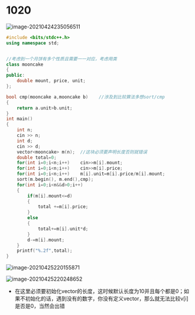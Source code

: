 # 1020
![image-20210424235056511](C:\Users\86188\AppData\Roaming\Typora\typora-user-images\image-20210424235056511.png)







~~~C++
#include <bits/stdc++.h>
using namespace std;


//考虑到一个月饼有多个性质且需要一一对应，考虑用类
class mooncake
{
public:
    double mount, price, unit;
};

bool cmp(mooncake a,mooncake b)    //涉及到比较算法多想sort/cmp
{
    return a.unit>b.unit;
}
int main()
{
    int n;
    cin >> n;
    int d;
    cin >> d;
    vector<mooncake> m(n);	//这块必须要声明长度否则就错误 
    double total=0;
    for(int i=0;i<n;i++)    cin>>m[i].mount;
    for(int i=0;i<n;i++)    cin>>m[i].price;
    for(int i=0;i<n;i++)    m[i].unit=m[i].price/m[i].mount;
    sort(m.begin(), m.end(),cmp);
    for(int i=0;i<n&&d>0;i++)
    {
        if(m[i].mount<=d)
        {
            total +=m[i].price;
        }
        else
        {
            total+=m[i].unit*d;
        }
        d-=m[i].mount;
    }
    printf("%.2f",total);
}
~~~











![image-20210425220155871](https://i.loli.net/2021/04/25/xb7Mvd5APXmGflU.png)

![image-20210425220248652](https://i.loli.net/2021/04/25/wCnDs25MPkVBTj6.png)



* 在这里必须要初始化vector的长度，这时候默认长度为10并且每个都是0；如果不初始化的话，遇到没有的数字，你没有定义vector，那么就无法比较v[i]是否是0，当然会出错